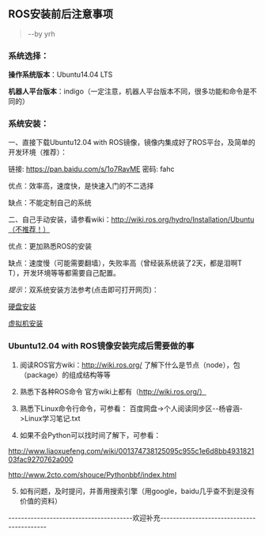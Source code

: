 ## ROS安装前后注意事项

> --by yrh

### 系统选择：

**操作系统版本**：Ubuntu14.04 LTS

**机器人平台版本**：indigo（一定注意，机器人平台版本不同，很多功能和命令是不同的）

### 系统安装：

一、直接下载Ubuntu12.04 with ROS镜像，镜像内集成好了ROS平台，及简单的开发环境（推荐）：

链接: https://pan.baidu.com/s/1o7RavME 密码: fahc

优点：效率高，速度快，是快速入门的不二选择

缺点：不能定制自己的系统

二、自己手动安装，请参看wiki：http://wiki.ros.org/hydro/Installation/Ubuntu（不推荐！）

优点：更加熟悉ROS的安装

缺点：速度慢（可能需要翻墙），失败率高（曾经装系统装了2天，都是泪啊T T），开发环境等等都需要自己配置。

*提示*：双系统安装方法参考(点击即可打开网页)：

[硬盘安装](http://blog.exbot.net/archives/818)

[虚拟机安装](http://blog.exbot.net/archives/762)

### Ubuntu12.04 with ROS镜像安装完成后需要做的事

1. 阅读ROS官方wiki：http://wiki.ros.org/
了解下什么是节点（node），包（package）的组成结构等等

2. 熟悉下各种ROS命令
官方wiki上都有（http://wiki.ros.org/）

3. 熟悉下Linux命令行命令，可参看：
百度网盘->个人阅读同步区--杨睿涵->Linux学习笔记.txt

4. 如果不会Python可以找时间了解下，可参看：

http://www.liaoxuefeng.com/wiki/001374738125095c955c1e6d8bb493182103fac9270762a000

http://www.2cto.com/shouce/Pythonbbf/index.html

5. 如有问题，及时提问，并善用搜索引擎（用google，baidu几乎查不到是没有价值的资料）

---------------------------------------欢迎补充------------------------------------------